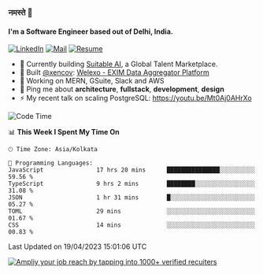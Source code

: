 ### नमस्ते 🙏

#### I'm a Software Engineer based out of Delhi, India.

[![LinkedIn](https://img.shields.io/badge/linkedin-%230077B5.svg)](https://linkedin.com/in/sambhav2612)
[![Mail](https://img.shields.io/badge/gmail-D14836)](mailto:sambhavjain2612@gmail.com)
[![Resume](https://img.shields.io/badge/resume-%23#FFFF00.svg)](https://mega.nz/file/IjA3yaoB#BFfQg1-aKva0piAd_wWs8Hf5dlnYRQ2ZkwtYwNMzBhA)

- 🏢 Currently building [Suitable AI](https://suitable.ai), a Global Talent Marketplace.
- 💅 Built [@xencov](https://github.com/xencov): [Welexo - EXIM Data Aggregator Platform](https://welexo.com)
- 🌱 Working on MERN, GSuite, Slack and AWS
- 💬 Ping me about **architecture**, **fullstack**, **development**, **design**
- ⚡️ My recent talk on scaling PostgreSQL: https://youtu.be/Mt0Aj0AHrXo

<!--START_SECTION:waka-->
![Code Time](http://img.shields.io/badge/Code%20Time-3%2C368%20hrs%2027%20mins-blue)

📊 **This Week I Spent My Time On** 

```text
🕑︎ Time Zone: Asia/Kolkata

💬 Programming Languages: 
JavaScript               17 hrs 20 mins      ███████████████░░░░░░░░░░   59.56 % 
TypeScript               9 hrs 2 mins        ████████░░░░░░░░░░░░░░░░░   31.08 % 
JSON                     1 hr 31 mins        █░░░░░░░░░░░░░░░░░░░░░░░░   05.27 % 
TOML                     29 mins             ░░░░░░░░░░░░░░░░░░░░░░░░░   01.67 % 
CSS                      14 mins             ░░░░░░░░░░░░░░░░░░░░░░░░░   00.83 % 
```


 Last Updated on 19/04/2023 15:01:06 UTC
<!--END_SECTION:waka-->

[![Ampliy your job reach by tapping into 1000+ verified recuiters](https://user-images.githubusercontent.com/19583619/212717528-45b497fd-e886-4452-90fe-93829667bd63.png)](https://app.suitable.ai/login)

